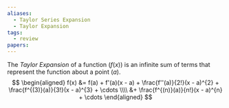 ```yaml
---
aliases:
  - Taylor Series Expansion
  - Taylor Expansion
tags:
  - review
papers:
---
```

The *Taylor Expansion* of a function ($f(x)$) is an infinite sum of terms that represent the function about a point ($a$). 
$$
\begin{aligned}
f(x) &= f(a) + f'(a)(x - a) + \frac{f''(a)}{2!}(x - a)^{2} + \frac{f^{(3)}(a)}{3!}(x - a)^{3} + \cdots \\\\
&+ \frac{f^{(n)}(a)}{n!}(x - a)^{n} + \cdots
\end{aligned}
$$
